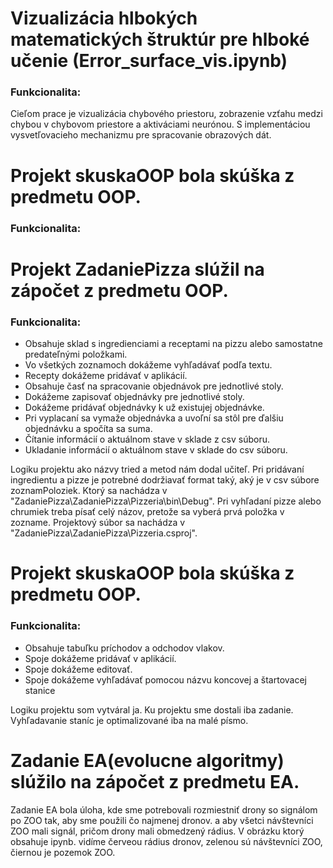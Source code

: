 # Vizualizácia hlbokých matematických štruktúr pre hlboké učenie (Error_surface_vis.ipynb)

### Funkcionalita:
Cieľom prace je vizualizácia chybového priestoru,
zobrazenie vzťahu medzi chybou v chybovom priestore a aktiváciami neurónou.
S implementáciou vysvetľovacieho mechanizmu pre spracovanie obrazových dát.

# Projekt skuskaOOP bola skúška z predmetu OOP. 

### Funkcionalita:

# Projekt ZadaniePizza slúžil na zápočet z predmetu OOP.

### Funkcionalita:
* Obsahuje sklad s ingredienciami a receptami na pizzu alebo samostatne predateľnými položkami.
* Vo všetkých zoznamoch dokážeme vyhľadávať podľa textu.
* Recepty dokážeme pridávať v aplikácií.
* Obsahuje časť na spracovanie objednávok pre jednotlivé stoly.
* Dokážeme zapisovať objednávky pre jednotlivé stoly.
* Dokážeme pridávať objednávky k už existujej objednávke.
* Pri vyplacaní sa vymaže objednávka a uvoľní sa stôl pre ďalšiu objednávku a spočíta sa suma.
* Čítanie informácií o aktuálnom stave v sklade z csv súboru.
* Ukladanie informácií o aktuálnom stave v sklade do csv súboru.

Logiku projektu ako názvy tried a metod nám dodal učiteľ. Pri pridávaní ingredientu a pizze je potrebné dodržiavať format taký, aký je v csv súbore zoznamPoloziek. Ktorý sa nachádza v "ZadaniePizza\ZadaniePizza\Pizzeria\bin\Debug". Pri vyhľadaní pizze alebo chrumiek treba písať celý názov, pretože sa vyberá prvá položka v zozname. Projektový súbor sa nachádza v "ZadaniePizza\ZadaniePizza\Pizzeria.csproj".

# Projekt skuskaOOP bola skúška z predmetu OOP. 

### Funkcionalita:
* Obsahuje tabuľku príchodov a odchodov vlakov.
* Spoje dokážeme pridávať v aplikácií.
* Spoje dokážeme editovať.
* Spoje dokážeme vyhľadávať pomocou názvu koncovej a štartovacej stanice

Logiku projektu som vytváral ja. Ku projektu sme dostali iba zadanie. Vyhľadavanie staníc je optimalizované iba na malé písmo.

# Zadanie EA(evolucne algoritmy) slúžilo na zápočet z predmetu EA.
Zadanie EA bola úloha, kde sme potrebovali rozmiestniť drony so signálom po ZOO tak, aby sme použili čo najmenej dronov. a aby všetci návštevníci ZOO mali signál, pričom drony mali obmedzený rádius. V obrázku ktorý obsahuje ipynb. vidíme červeou rádius dronov, zelenou sú návštevníci ZOO, čiernou je pozemok ZOO.
